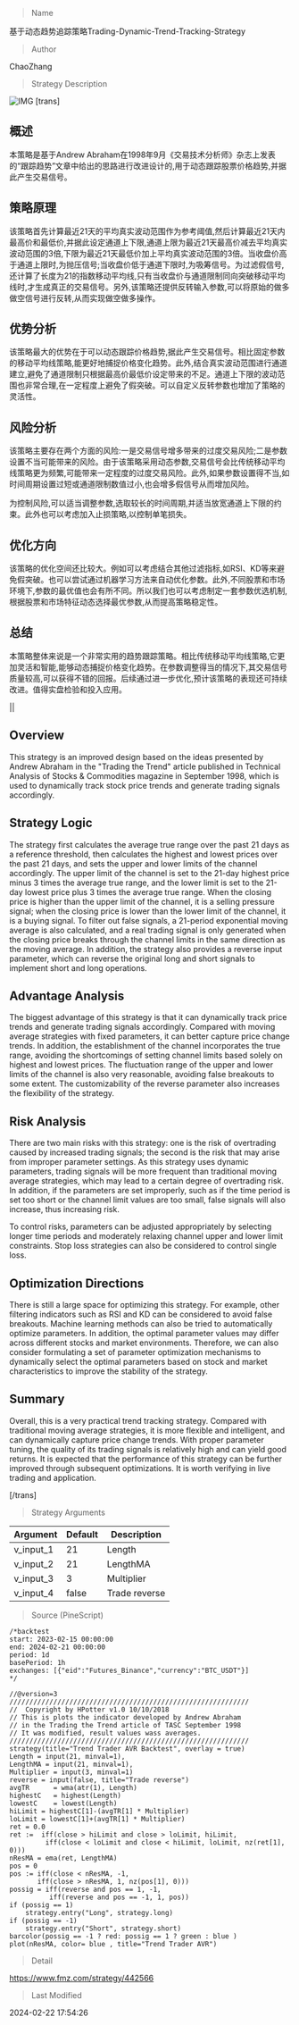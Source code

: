 
> Name

基于动态趋势追踪策略Trading-Dynamic-Trend-Tracking-Strategy

> Author

ChaoZhang

> Strategy Description

![IMG](https://www.fmz.com/upload/asset/1e5d0d7e76a417e94ed.png)
[trans]
## 概述

本策略是基于Andrew Abraham在1998年9月《交易技术分析师》杂志上发表的“跟踪趋势”文章中给出的思路进行改进设计的,用于动态跟踪股票价格趋势,并据此产生交易信号。

## 策略原理  

该策略首先计算最近21天的平均真实波动范围作为参考阈值,然后计算最近21天内最高价和最低价,并据此设定通道上下限,通道上限为最近21天最高价减去平均真实波动范围的3倍,下限为最近21天最低价加上平均真实波动范围的3倍。当收盘价高于通道上限时,为抛压信号;当收盘价低于通道下限时,为吸筹信号。为过滤假信号,还计算了长度为21的指数移动平均线,只有当收盘价与通道限制同向突破移动平均线时,才生成真正的交易信号。另外,该策略还提供反转输入参数,可以将原始的做多做空信号进行反转,从而实现做空做多操作。

## 优势分析

该策略最大的优势在于可以动态跟踪价格趋势,据此产生交易信号。相比固定参数的移动平均线策略,能更好地捕捉价格变化趋势。此外,结合真实波动范围进行通道建立,避免了通道限制只根据最高价最低价设定带来的不足。通道上下限的波动范围也非常合理,在一定程度上避免了假突破。可以自定义反转参数也增加了策略的灵活性。

## 风险分析

该策略主要存在两个方面的风险:一是交易信号增多带来的过度交易风险;二是参数设置不当可能带来的风险。由于该策略采用动态参数,交易信号会比传统移动平均线策略更为频繁,可能带来一定程度的过度交易风险。此外,如果参数设置得不当,如时间周期设置过短或通道限制数值过小,也会增多假信号从而增加风险。

为控制风险,可以适当调整参数,选取较长的时间周期,并适当放宽通道上下限的约束。此外也可以考虑加入止损策略,以控制单笔损失。

## 优化方向  

该策略的优化空间还比较大。例如可以考虑结合其他过滤指标,如RSI、KD等来避免假突破。也可以尝试通过机器学习方法来自动优化参数。此外,不同股票和市场环境下,参数的最优值也会有所不同。所以我们也可以考虑制定一套参数优选机制,根据股票和市场特征动态选择最优参数,从而提高策略稳定性。

## 总结

本策略整体来说是一个非常实用的趋势跟踪策略。相比传统移动平均线策略,它更加灵活和智能,能够动态捕捉价格变化趋势。在参数调整得当的情况下,其交易信号质量较高,可以获得不错的回报。后续通过进一步优化,预计该策略的表现还可持续改进。值得实盘检验和投入应用。

||

## Overview

This strategy is an improved design based on the ideas presented by Andrew Abraham in the "Trading the Trend" article published in Technical Analysis of Stocks & Commodities magazine in September 1998, which is used to dynamically track stock price trends and generate trading signals accordingly.  

## Strategy Logic

The strategy first calculates the average true range over the past 21 days as a reference threshold, then calculates the highest and lowest prices over the past 21 days, and sets the upper and lower limits of the channel accordingly. The upper limit of the channel is set to the 21-day highest price minus 3 times the average true range, and the lower limit is set to the 21-day lowest price plus 3 times the average true range. When the closing price is higher than the upper limit of the channel, it is a selling pressure signal; when the closing price is lower than the lower limit of the channel, it is a buying signal. To filter out false signals, a 21-period exponential moving average is also calculated, and a real trading signal is only generated when the closing price breaks through the channel limits in the same direction as the moving average. In addition, the strategy also provides a reverse input parameter, which can reverse the original long and short signals to implement short and long operations.

## Advantage Analysis 

The biggest advantage of this strategy is that it can dynamically track price trends and generate trading signals accordingly. Compared with moving average strategies with fixed parameters, it can better capture price change trends. In addition, the establishment of the channel incorporates the true range, avoiding the shortcomings of setting channel limits based solely on highest and lowest prices. The fluctuation range of the upper and lower limits of the channel is also very reasonable, avoiding false breakouts to some extent. The customizability of the reverse parameter also increases the flexibility of the strategy.  

## Risk Analysis

There are two main risks with this strategy: one is the risk of overtrading caused by increased trading signals; the second is the risk that may arise from improper parameter settings. As this strategy uses dynamic parameters, trading signals will be more frequent than traditional moving average strategies, which may lead to a certain degree of overtrading risk. In addition, if the parameters are set improperly, such as if the time period is set too short or the channel limit values are too small, false signals will also increase, thus increasing risk.

To control risks, parameters can be adjusted appropriately by selecting longer time periods and moderately relaxing channel upper and lower limit constraints. Stop loss strategies can also be considered to control single loss.

## Optimization Directions   

There is still a large space for optimizing this strategy. For example, other filtering indicators such as RSI and KD can be considered to avoid false breakouts. Machine learning methods can also be tried to automatically optimize parameters. In addition, the optimal parameter values may differ across different stocks and market environments. Therefore, we can also consider formulating a set of parameter optimization mechanisms to dynamically select the optimal parameters based on stock and market characteristics to improve the stability of the strategy.  

## Summary 

Overall, this is a very practical trend tracking strategy. Compared with traditional moving average strategies, it is more flexible and intelligent, and can dynamically capture price change trends. With proper parameter tuning, the quality of its trading signals is relatively high and can yield good returns. It is expected that the performance of this strategy can be further improved through subsequent optimizations. It is worth verifying in live trading and application.

[/trans]

> Strategy Arguments



|Argument|Default|Description|
|----|----|----|
|v_input_1|21|Length|
|v_input_2|21|LengthMA|
|v_input_3|3|Multiplier|
|v_input_4|false|Trade reverse|


> Source (PineScript)

``` pinescript
/*backtest
start: 2023-02-15 00:00:00
end: 2024-02-21 00:00:00
period: 1d
basePeriod: 1h
exchanges: [{"eid":"Futures_Binance","currency":"BTC_USDT"}]
*/

//@version=3
////////////////////////////////////////////////////////////
//  Copyright by HPotter v1.0 10/10/2018
// This is plots the indicator developed by Andrew Abraham 
// in the Trading the Trend article of TASC September 1998  
// It was modified, result values wass averages.
////////////////////////////////////////////////////////////
strategy(title="Trend Trader AVR Backtest", overlay = true)
Length = input(21, minval=1),
LengthMA = input(21, minval=1),
Multiplier = input(3, minval=1)
reverse = input(false, title="Trade reverse")
avgTR      = wma(atr(1), Length)
highestC   = highest(Length)
lowestC    = lowest(Length)
hiLimit = highestC[1]-(avgTR[1] * Multiplier)
loLimit = lowestC[1]+(avgTR[1] * Multiplier)
ret = 0.0
ret :=  iff(close > hiLimit and close > loLimit, hiLimit,
         iff(close < loLimit and close < hiLimit, loLimit, nz(ret[1], 0)))
nResMA = ema(ret, LengthMA)        
pos = 0
pos := iff(close < nResMA, -1,
       iff(close > nResMA, 1, nz(pos[1], 0))) 
possig = iff(reverse and pos == 1, -1,
          iff(reverse and pos == -1, 1, pos))	   
if (possig == 1) 
    strategy.entry("Long", strategy.long)
if (possig == -1)
    strategy.entry("Short", strategy.short)	   	    
barcolor(possig == -1 ? red: possig == 1 ? green : blue ) 
plot(nResMA, color= blue , title="Trend Trader AVR")
```

> Detail

https://www.fmz.com/strategy/442566

> Last Modified

2024-02-22 17:54:26

